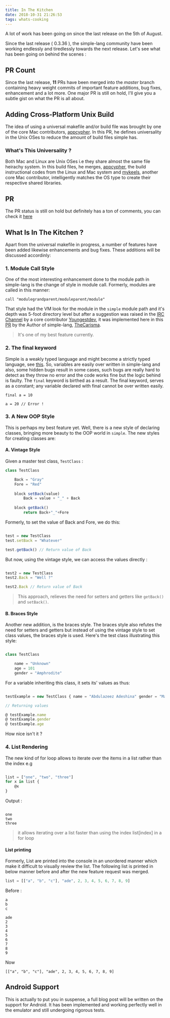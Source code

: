 ```yaml
---
title: In The Kitchen
date: 2018-10-31 21:26:53
tags: whats-cooking
---
```


A lot of work has been going on since the last release on the 5th of August. 

<!-- more -->

Since the last release ( 0.3.36 ), the simple-lang community have been working endlessly and tiredlessly towards the next release. Let's see what has been going on behind the scenes :

## PR Count

Since the last release, **11** PRs have been merged into the _master_ branch containing heavy weight commits of important feature additions, bug fixes, enhancement and a lot more. One major PR is still on hold, I'll give you a subtle gist on what the PR is all about.

## Adding Cross-Platform Unix Build

The idea of using a universal makefile and/or build file was brought by one of the core Mac contributors, [appcypher](https://github.com/appcypher). In this PR, he defines universality in the Unix OSes to reduce the amount of build files simple has.

### What's This Universality ?

Both Mac and Linux are Unix OSes i.e they share almost the same file heirachy system. In this build files, he merges, [appcypher](https://github.com/appcypher), the build instructional codes from the Linux and Mac system and [mykeels](https://github.com/mykeels), another core Mac contributor, intelligently matches the OS type to create their respective shared libraries.

## PR

The PR status is still on hold but definitely has a ton of comments, you can check it [here](https://github.com/simple-lang/simple/pull/29)

## What Is In The Kitchen ?

Apart from the universal makefile in progress, a number of features have been added likewise enhancements and bug fixes. These additions will be discussed accordinly:

### 1. Module Call Style

One of the most interesting enhancement done to the module path in simple-lang is the change of style in module call. Formerly, modules are called in this manner:

```simple
call "modulegrandparent/moduleparent/module"
```

That style had the VM look for the module in the `simple` module path and it's depth was 5-foot directory level but after a suggestion was raised in the [IRC Channel](https://gitter.com/simple-language) by a core contributor [Youngestdev](https://github.com/Youngestdev), it was implemented here in this [PR](https://github.com/simple-lang/simple/pull/34) by the Author of simple-lang, [TheCarisma](https://github.com/Thecarisma).

> It's one of my best feature currently.

### 2. The final keyword

Simple is a weakly typed language and might become a strictly typed language, see [this](https://github.com/simple-lang/simple/issues/42). So, variables are easily over written in simple-lang and also, some hidden bugs result in some cases, such bugs are really hard to detect as they throw no error and the code works fine but the logic behind is faulty. The `final` keyword is birthed as a result. 
  The final keyword, serves as a constant; any variable declared with final cannot be over written easily.

```
final a = 10

a = 20 // Error !
```

### 3. A New OOP Style

This is perhaps my best feature yet. Well, there is a new style of declaring classes, bringing more beauty to the OOP world in `simple`. The new styles for creating classes are:

#### A. Vintage Style

Given a master test class, `TestClass` :

```js
class TestClass

	Back = "Gray"
	Fore = "Red"
	
	block setBack(value)
		Back = value + "_" + Back
	
	block getBack()
		return Back+"_"+Fore
```

Formerly, to set the value of Back and Fore, we do this:

```js

test = new TestClass
test.setBack = "Whatever"

test.getBack() // Return value of Back

```

But now, using the vintage style, we can access the values directly :

```js

test2 = new TestClass
test2.Back = "Well ?"

test2.Back // Return value of Back

```

> This approach, relieves the need for setters and getters like `getBack()` and `setBack()`.

#### B. Braces Style

Another new addition, is the braces style. The braces style also refutes the need for setters and getters but instead of using the vintage style to set class values, the braces style is used. Here's the test class illustrating this style:

```js

class TestClass

	name = "Unknown"
	age = 101
	gender = "Amphrodite"

```

For a variable inheriting this class, it sets its' values as thus:

```js

testExample = new TestClass { name = "Abdulazeez Adeshina" gender = "Male" age = 16 }

// Returning values

@ testExample.name
@ testExample.gender
@ testExample.age

```

How nice isn't it ?

### 4. List Rendering

The new kind of for loop allows to iterate over the items in a list rather than the index e.g

```js

list = ["one", "two", "three"]
for x in list {
    @x
}
```

Output :

```

one
two
three
```

> it allows iterating over a list faster than using the index list[index] in a for loop

#### List printing

Formerly, List are printed into the console in an unordered manner which make it difficult to visually review the list. The following list is printed in below manner before and after the new feature request was merged.

```js
list = [["a", "b", "c"], "ade", 2, 3, 4, 5, 6, 7, 8, 9]
```

Before :

```
a
b
c

ade
2
3
4
5
6
7
8
9
```

Now

```
[["a", "b", "c"], "ade", 2, 3, 4, 5, 6, 7, 8, 9]
```

## Android Support

This is actually to put you in suspense, a full blog post will be written on the support for Android. It has been implemented and working perfectly well in the emulator and still undergoing rigorous tests.